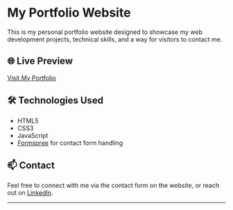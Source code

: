 # My Portfolio Website

This is my personal portfolio website designed to showcase my web development projects, technical skills, and a way for visitors to contact me.

## 🌐 Live Preview
[Visit My Portfolio](https://aniket-jha-portfolio.vercel.app/) <!-- Update this link if you're using GitHub Pages -->

## 🛠️ Technologies Used
- HTML5
- CSS3
- JavaScript
- [Formspree](https://formspree.io) for contact form handling

## 📫 Contact
Feel free to connect with me via the contact form on the website, or reach out on [LinkedIn](https://www.linkedin.com/in/aniketjha437/).

---

